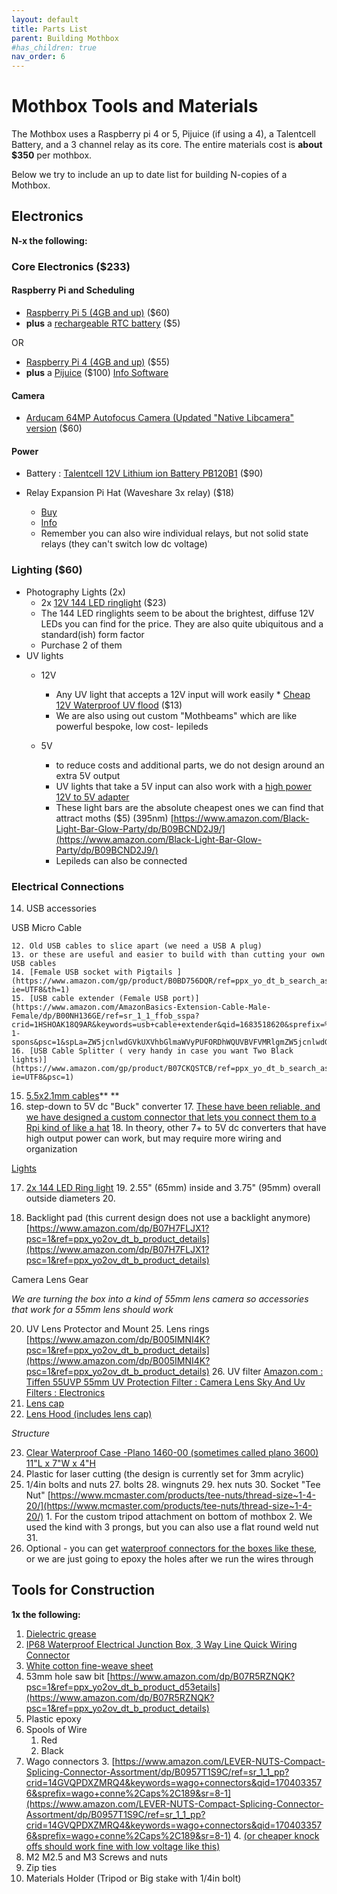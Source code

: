 ```yaml
---
layout: default
title: Parts List
parent: Building Mothbox
#has_children: true
nav_order: 6
---
```

# Mothbox Tools and Materials

The Mothbox uses a Raspberry pi 4 or 5, Pijuice (if using a 4), a Talentcell Battery, and a 3 channel relay as its core.
The entire materials cost is **about $350** per mothbox.

Below we try to include an up to date list for building N-copies of a Mothbox.


## Electronics
**N-x the following:**

### Core Electronics ($233)

#### Raspberry Pi and Scheduling
* [Raspberry Pi 5 (4GB and up)](https://www.sparkfun.com/products/23550) ($60)
* **plus** a [rechargeable RTC battery](https://www.sparkfun.com/products/23590) ($5)

OR
* [Raspberry Pi 4 (4GB and up)](https://www.sparkfun.com/products/15447) ($55)
* **plus** a [Pijuice](https://www.sparkfun.com/products/14803) ($100) [Info Software](https://github.com/PiSupply/PiJuice)

#### Camera

* [Arducam 64MP Autofocus Camera (Updated "Native Libcamera" version](https://www.amazon.com/Arducam-Raspberry-Resolution-Support-Libcamera/dp/B0CQJPKFVF?ref_=ast_sto_dp) ($60)

#### Power
* Battery : [Talentcell 12V Lithium ion Battery PB120B1](https://www.amazon.com/gp/aw/d/B07H8F5HYJ?psc=1&ref=ppx_pop_mob_b_asin_title) ($90)

* Relay Expansion Pi Hat (Waveshare 3x relay) ($18)
    * [Buy](https://www.amazon.com/RPi-Relay-Board-Raspberry-3-CH/dp/B085QJFWBC/ref=sr_1_2?crid=AMFLD6YHJSZE&keywords=waveshare+relay&qid=1696772113&sprefix=waveshare+relay%2Caps%2C185&sr=8-2)
    * [Info](https://www.waveshare.com/wiki/RPi_Relay_Board)
    * Remember you can also wire individual relays, but not solid state relays (they can't switch low dc voltage)

### Lighting ($60)
* Photography Lights (2x)
  * 2x [12V 144 LED ringlight](https://www.amazon.com/Vision-Scientific-VMLIFR-09B-Adjustable-Microscope/dp/B07VR2LJJL/ref=sr_1_3?dib=eyJ2IjoiMSJ9.DbiY5JtmTyqdia8Ee8UuPpsoJM8OTk10ORY71iWG_mlVi8JpX9GsduTgfaqexSTuxIIwEXeeQxym52IUA-Yo9VWqxdLGL_8hGdoWaERt2zJLFEAj-nfKJU61L5OdAJpPrMNhk8d1OflupD8g-uksQH-57MFpgWmp23_Y2CtZatQVDPGVU8x2WEf09ujR0e-bCdWRp5TCan7V7R8_u9b7dqUM2he2iJkMw2qtBGOoj2U.zj3zCDFoME_grkL8IN7mYiOwL4_cmaemrzDmBTPF0h0&dib_tag=se&keywords=144+led+microscope+light&qid=1716984108&sr=8-3) ($23)
  * The 144 LED ringlights seem to be about the brightest, diffuse 12V LEDs you can find for the price. They are also quite ubiquitous and a standard(ish) form factor
  * Purchase 2 of them
* UV lights
    * 12V
        * Any UV light that accepts a 12V input will work easily
              * [Cheap 12V Waterproof UV flood](https://www.amazon.com/dp/B07KHVZ7TG?psc=1&ref=ppx_yo2ov_dt_b_product_details) ($13)
        *  We are also using out custom "Mothbeams" which are like powerful bespoke, low cost- lepileds

    * 5V
        * to reduce costs and additional parts, we do not design around an extra 5V output
        * UV lights that take a 5V input can also work with a [high power 12V to 5V adapter](https://www.amazon.com/gp/product/B076ZLHLD3/ref=ppx_yo_dt_b_search_asin_title?ie=UTF8&psc=1)
        * These light bars are the absolute cheapest ones we can find that attract moths ($5) (395nm) [https://www.amazon.com/Black-Light-Bar-Glow-Party/dp/B09BCND2J9/](https://www.amazon.com/Black-Light-Bar-Glow-Party/dp/B09BCND2J9/)
        * Lepileds can also be connected


### Electrical Connections
14. USB accessories

USB Micro Cable

    12. Old USB cables to slice apart (we need a USB A plug)
    13. or these are useful and easier to build with than cutting your own USB cables
    14. [Female USB socket with Pigtails ](https://www.amazon.com/gp/product/B0BD756DQR/ref=ppx_yo_dt_b_search_asin_title?ie=UTF8&th=1)
    15. [USB cable extender (Female USB port)](https://www.amazon.com/AmazonBasics-Extension-Cable-Male-Female/dp/B00NH136GE/ref=sr_1_1_ffob_sspa?crid=1HSHOAK18Q9AR&keywords=usb+cable+extender&qid=1683518620&sprefix=%2Caps%2C362&sr=8-1-spons&psc=1&spLa=ZW5jcnlwdGVkUXVhbGlmaWVyPUFORDhWQUVBVFVMRlgmZW5jcnlwdGVkSWQ9QTAzNDA0NTIxQkZTU1dIREg5Q0RaJmVuY3J5cHRlZEFkSWQ9QTA5ODExMzkzU0lDVEVENVZWMjImd2lkZ2V0TmFtZT1zcF9hdGYmYWN0aW9uPWNsaWNrUmVkaXJlY3QmZG9Ob3RMb2dDbGljaz10cnVl)
    16. [USB Cable Splitter ( very handy in case you want Two Black lights)](https://www.amazon.com/gp/product/B07CKQSTCB/ref=ppx_yo_dt_b_search_asin_title?ie=UTF8&psc=1)
15. [5.5x2.1mm cables](https://www.amazon.com/TalentCell-Adapter-5-5x2-1mm-5-5x2-5mm-Splitter/dp/B0BTBQJBSF/ref=sr_1_2?keywords=TalentCell+Power+Adapter+Cable%2C+DC+5.5x2.1mm+Male+to+DC+5.5x2.5mm+Male+Cable%2C+DC5521+1+Female+to+2+Male+Power+Supply+Y+Splitter+Cord%2C+DC5521+Male+to+DC4017+Male+Cable+for+CCTV+Camera%2C+LED+Strip+Light&qid=1682353719&sr=8-2)** **
16. step-down to 5V dc "Buck" converter
    17. [These have been reliable, and we have designed a custom connector that lets you connect them to a Rpi kind of like a hat](https://www.amazon.com/Voltage-Supply-Converter-Module-Transformer/dp/B076ZLHLD3/)
    18. In theory, other 7+ to 5V dc converters that have high output power can work, but may require more wiring and organization

<span style="text-decoration:underline;">Lights</span>



17. <span style="text-decoration:underline;">2x 144 LED [Ring light](https://www.amazon.com/dp/B0B1JQLXG7/?th=1)</span> 
    19. 2.55" (65mm) inside and 3.75" (95mm) overall outside diameters
    20. 

19. Backlight pad (this current design does not use a backlight anymore) [https://www.amazon.com/dp/B07H7FLJX1?psc=1&ref=ppx_yo2ov_dt_b_product_details](https://www.amazon.com/dp/B07H7FLJX1?psc=1&ref=ppx_yo2ov_dt_b_product_details)

Camera Lens Gear

_We are turning the box into a kind of 55mm lens camera so accessories that work for a 55mm lens should work_



20. UV Lens Protector and Mount
    25. Lens rings [https://www.amazon.com/dp/B005IMNI4K?psc=1&ref=ppx_yo2ov_dt_b_product_details](https://www.amazon.com/dp/B005IMNI4K?psc=1&ref=ppx_yo2ov_dt_b_product_details)
    26. UV filter [Amazon.com : Tiffen 55UVP 55mm UV Protection Filter : Camera Lens Sky And Uv Filters : Electronics](https://www.amazon.com/dp/B00004ZCJH?psc=1&ref=ppx_yo2ov_dt_b_product_details)
21. [Lens cap](https://www.amazon.com/gp/product/B0BXTCXK3Q/ref=ppx_yo_dt_b_search_asin_title?ie=UTF8&th=1)
22. [Lens Hood (includes lens cap)](https://www.amazon.com/gp/product/B082HRGFP7/ref=ppx_yo_dt_b_search_asin_title?ie=UTF8&th=1)

_Structure_



23. <span style="text-decoration:underline;">Clear Waterproof Case -Plano 1460-00 (sometimes called plano 3600) 11"L x 7"W x 4"H </span>
24. Plastic for laser cutting (the design is currently set for 3mm acrylic)
25. 1/4in bolts and nuts
    27. bolts
    28. wingnuts
    29. hex nuts
    30. Socket "Tee Nut" [https://www.mcmaster.com/products/tee-nuts/thread-size~1-4-20/](https://www.mcmaster.com/products/tee-nuts/thread-size~1-4-20/)
        1. For the custom tripod attachment on bottom of mothbox
        2. We used the kind with 3 prongs, but you can also use a flat round weld nut
    31. 
26. Optional - you can get [waterproof connectors for the boxes like these](https://www.amazon.com/MAKERELE-NPT-Waterproof-Adjustable-Connectors/dp/B08R84YJ7X/ref=sr_1_1_sspa?crid=3DH8JJZ6OKHN9&keywords=waterproof%2Belectronic%2Bhole%2Bplugs&qid=1683518981&sprefix=waterproof%2Belectronic%2Bhole%2Bplugs%2Caps%2C87&sr=8-1-spons&spLa=ZW5jcnlwdGVkUXVhbGlmaWVyPUFBWTAzSEdMNzYwQVgmZW5jcnlwdGVkSWQ9QTAwNTQ5MDVXU05VQzFIV1BIMjImZW5jcnlwdGVkQWRJZD1BMDU3NDUyOTE0UjBWQzdIUTRWSEImd2lkZ2V0TmFtZT1zcF9hdGYmYWN0aW9uPWNsaWNrUmVkaXJlY3QmZG9Ob3RMb2dDbGljaz10cnVl&th=1), or we are just going to epoxy the holes after we run the wires through


## Tools for Construction
**1x the following:**

1. [Dielectric grease](https://www.amazon.com/Mission-Automotive-Dielectric-Silicone-Waterproof/dp/B016E5E59G/)
2. [ IP68 Waterproof Electrical Junction Box, 3 Way Line Quick Wiring Connector](https://www.amazon.com/gp/product/B0C9ZVS7MN/ref=ppx_yo_dt_b_search_asin_title?ie=UTF8&psc=1)
2. [White cotton fine-weave sheet](https://www.amazon.com/Plushy-Comfort-Luxury-Sheets-Egyptian/dp/B07J5HQRKT/?th=1)
3. 53mm hole saw bit [https://www.amazon.com/dp/B07R5RZNQK?psc=1&ref=ppx_yo2ov_dt_b_product_d53etails](https://www.amazon.com/dp/B07R5RZNQK?psc=1&ref=ppx_yo2ov_dt_b_product_details)
4. Plastic epoxy
5. Spools of Wire
    1. Red
    2. Black
6. Wago connectors 
    3. [https://www.amazon.com/LEVER-NUTS-Compact-Splicing-Connector-Assortment/dp/B0957T1S9C/ref=sr_1_1_pp?crid=14GVQPDXZMRQ4&keywords=wago+connectors&qid=1704033576&sprefix=wago+conne%2Caps%2C189&sr=8-1](https://www.amazon.com/LEVER-NUTS-Compact-Splicing-Connector-Assortment/dp/B0957T1S9C/ref=sr_1_1_pp?crid=14GVQPDXZMRQ4&keywords=wago+connectors&qid=1704033576&sprefix=wago+conne%2Caps%2C189&sr=8-1)
    4. [(or cheaper knock offs should work fine with low voltage like this)](https://www.amazon.com/Connectors-Delgada-Conductor-Connector-Electrical/dp/B09TS9YKV1/ref=sxin_14_sbv_search_btf?content-id=amzn1.sym.6ca944f8-539c-499e-a3a4-26a566d1de59%3Aamzn1.sym.6ca944f8-539c-499e-a3a4-26a566d1de59&crid=14GVQPDXZMRQ4&cv_ct_cx=wago%2Bconnectors&keywords=wago%2Bconnectors&pd_rd_i=B09TS9YKV1&pd_rd_r=e648f2b2-c3a9-45f5-ad6a-cc2c01313274&pd_rd_w=juJLN&pd_rd_wg=YJ3Yz&pf_rd_p=6ca944f8-539c-499e-a3a4-26a566d1de59&pf_rd_r=2FNDQ7ZAN1YRNZK0V47C&qid=1704033576&sbo=RZvfv%2F%2FHxDF%2BO5021pAnSA%3D%3D&sprefix=wago%2Bconne%2Caps%2C189&sr=1-1-5190daf0-67e3-427c-bea6-c72c1df98776&th=1)
7. M2 M2.5 and M3 Screws and nuts 
8. Zip ties
9. Materials Holder (Tripod or Big stake with 1/4in bolt)
